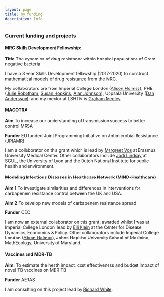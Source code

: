 ```yaml
--- 
layout: page 
title: my funding 
description: Info 
---
```


### Current funding and projects

#### MRC Skills Development Fellowship: 

**Title** The dynamics of drug resistance within hospital populations of
Gram-negative bacteria

I have a 3 year Skills Development fellowship (2017-2020) to construct
mathematical models of drug resistance from the
[MRC](https://www.mrc.ac.uk/skills-careers/fellowships/skills-development-fellowships/).

My collaborators are from Imperial College London ([Alison
Holmes](https://www.imperial.ac.uk/people/alison.holmes)), PHE ([Julie
Robotham](http://www.imperial.ac.uk/people/j.robotham), [Susan
Hopkins](https://www.imperial.ac.uk/people/s.hopkins), [Alan
Johnson](http://www.imperial.ac.uk/people/a.johnson)), Uppsala
University ([Dan
Andersson](http://www.imbim.uu.se/Research/Microbiology-immunology/Andersson_Dan_I/)), and my mentor at LSHTM is [Graham
Medley](https://www.lshtm.ac.uk/aboutus/people/medley.graham).


#### MACOTRA

**Aim** To increase our understanding of transmission success to  better
control MRSA

**Funder** EU funded Joint Programming Initiative on Antimicrobial
Resistance (JPIAMR)

I am a collaborator on this grant which is lead by [Margreet
Vos](http://www.safety-and-security.nl/people/profdr-margreet-vos) at
Erasmus University Medical Center. Other collaborators include [Jodi
Lindsay](https://www.sgul.ac.uk/research-profiles-a-z/jodi-lindsay) at
SGUL, the University of Lyon and the Dutch National Institute for public
health and environment.

#### Modeling Infectious Diseases in Healthcare Network (MIND-Healthcare)

**Aim 1** To investigate similarities and differences in interventions
for carbapenem resistance control between the UK and USA.

**Aim 2** To develop new models of carbapenem resistance spread

**Funder** CDC

I am now an external collaborator on this grant, awarded whilst I was at Imperial College London, lead by [Eili
Klein](http://www.cddep.org/profile/eili_klein#sthash.wyshtNcw.dpbs) at
the Center for Disease Dynamics, Economics & Policy. Other collaborators
include Imperial College London ([Alison
Holmes](https://www.imperial.ac.uk/people/alison.holmes)), Johns Hopkins University School of Medicine, MathEcology,
University of Maryland.

#### Vaccines and MDR-TB

**Aim**: To estimate the heath impact, cost effectiveness and budget
impact of novel TB vaccines on MDR TB

**Funder** AERAS

I am consulting on this project lead by [Richard
White](https://www.lshtm.ac.uk/aboutus/people/white.richard).




